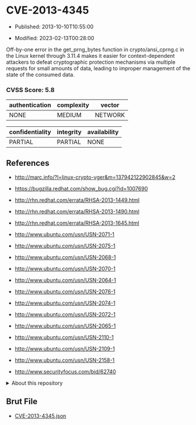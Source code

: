 # CVE-2013-4345

- Published: 2013-10-10T10:55:00

- Modified: 2023-02-13T00:28:00

Off-by-one error in the get_prng_bytes function in crypto/ansi_cprng.c in the Linux kernel through 3.11.4 makes it easier for context-dependent attackers to defeat cryptographic protection mechanisms via multiple requests for small amounts of data, leading to improper management of the state of the consumed data.

### CVSS Score: **5.8**

| authentication | complexity | vector |
| --- | --- | --- |
| NONE | MEDIUM | NETWORK |

| confidentiality | integrity | availability |
| --- | --- | --- |
| PARTIAL | PARTIAL | NONE |

## References

* http://marc.info/?l=linux-crypto-vger&m=137942122902845&w=2

* https://bugzilla.redhat.com/show_bug.cgi?id=1007690

* http://rhn.redhat.com/errata/RHSA-2013-1449.html

* http://rhn.redhat.com/errata/RHSA-2013-1490.html

* http://rhn.redhat.com/errata/RHSA-2013-1645.html

* http://www.ubuntu.com/usn/USN-2071-1

* http://www.ubuntu.com/usn/USN-2075-1

* http://www.ubuntu.com/usn/USN-2068-1

* http://www.ubuntu.com/usn/USN-2070-1

* http://www.ubuntu.com/usn/USN-2064-1

* http://www.ubuntu.com/usn/USN-2076-1

* http://www.ubuntu.com/usn/USN-2074-1

* http://www.ubuntu.com/usn/USN-2072-1

* http://www.ubuntu.com/usn/USN-2065-1

* http://www.ubuntu.com/usn/USN-2110-1

* http://www.ubuntu.com/usn/USN-2109-1

* http://www.ubuntu.com/usn/USN-2158-1

* http://www.securityfocus.com/bid/62740

<details>
<summary>About this repository</summary> 

  This repository is part of the project [Live Hack CVE](https://github.com/Live-Hack-CVE). Main website can be found [www.live-hack.org](https://www.live-hack.org) 
  
  Made by [Sn0wAlice](https://github.com/Sn0wAlice) for the people that care about security and need to have a feed of the latest CVEs. Hope you enjoy it, don't forget to star the repo and follow me on [Twitter](https://twitter.com/Sn0wAlice) and [Github](https://github.com/Sn0wAlice). And that is my [personnal website](https://www.alice-snow.me/)

  - [Home Page](https://github.com/Live-Hack-CVE)
  - [Framework](https://github.com/Live-Hack-CVE/cve-framework)
  - [CVE database](https://github.com/Live-Hack-CVE/full_database)
  - [Changelog](https://github.com/Live-Hack-CVE/Changelog)
</details>

## Brut File

* [CVE-2013-4345.json](https://raw.githubusercontent.com/Live-Hack-CVE/full_database/main/cves/2013/CVE-2013-4345.json)

